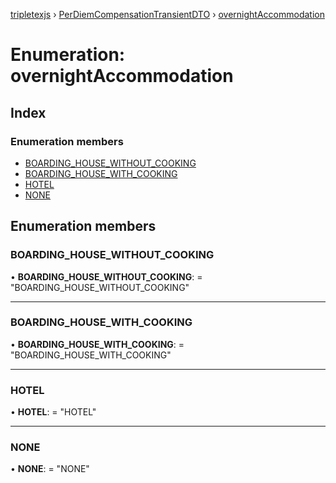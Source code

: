 [tripletexjs](../README.md) › [PerDiemCompensationTransientDTO](../modules/perdiemcompensationtransientdto.md) › [overnightAccommodation](perdiemcompensationtransientdto.overnightaccommodation.md)

# Enumeration: overnightAccommodation

## Index

### Enumeration members

* [BOARDING_HOUSE_WITHOUT_COOKING](perdiemcompensationtransientdto.overnightaccommodation.md#boarding_house_without_cooking)
* [BOARDING_HOUSE_WITH_COOKING](perdiemcompensationtransientdto.overnightaccommodation.md#boarding_house_with_cooking)
* [HOTEL](perdiemcompensationtransientdto.overnightaccommodation.md#hotel)
* [NONE](perdiemcompensationtransientdto.overnightaccommodation.md#none)

## Enumeration members

###  BOARDING_HOUSE_WITHOUT_COOKING

• **BOARDING_HOUSE_WITHOUT_COOKING**: = "BOARDING_HOUSE_WITHOUT_COOKING"

___

###  BOARDING_HOUSE_WITH_COOKING

• **BOARDING_HOUSE_WITH_COOKING**: = "BOARDING_HOUSE_WITH_COOKING"

___

###  HOTEL

• **HOTEL**: = "HOTEL"

___

###  NONE

• **NONE**: = "NONE"
